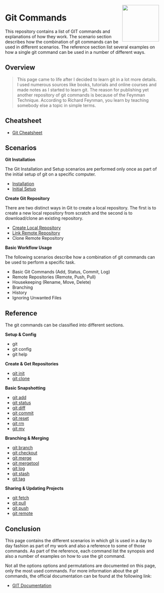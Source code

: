 <img
    src="https://raw.githubusercontent.com/Code2Bits/Git-Commands/master/images/git.png"
    width="120"
    align="right"
/>
# Git Commands
This repository contains a list of GIT commands and explanations of how they work. The scenario
section describes how the combination of git commands can be used in different scenarios. The
reference section list several examples on how a single git command can be used in a number
of different ways.

## Overview
> This page came to life after I decided to learn git in a lot more details. I used numerous sources
like books, tutorials and online courses and made notes as I started to learn git. The reason
for publishing yet another repository of git commands is because of the Feynman Technique. According to
Richard Feynman, you learn by teaching somebody else a topic in simple terms.

## Cheatsheet
* [Git Cheatsheet](cheatsheet/git_cheatsheet.md)
## Scenarios
**Git Installation**

The Git Installation and Setup scenarios are performed only once as part of the initial setup of
git on a specific computer.
* [Installation](scenarios/scenario_00_installation.md)
* [Initial Setup](scenarios/scenario_01_initial_setup.md)

**Create Git Repository**

There are two distinct ways in Git to create a local repository. The first is to create a new local
repository from scratch and the second is to download/clone an existing repository.
* [Create Local Repository](scenarios/scenario_10_create_local_repo.md)
* [Link Remote Repository](scenarios/scenario_11_link_remote_repo.md)
* Clone Remote Repository

**Basic Workflow Usage**

The following scenarios describe how a combination of git commands can be used to perform a specific
task.
* Basic Git Commands (Add, Status, Commit, Log)
* Remote Repositories (Remote, Push, Pull)
* Housekeeping (Rename, Move, Delete)
* Branching
* History
* Ignoring Unwanted Files


## Reference
The git commands can be classified into different sections.

**Setup & Config**
* git
* git config
* git help

**Create & Get Repositories**
* [git init](commands/git-init.md)
* [git clone](commands/git-clone.md)

**Basic Snapshotting**
* [git add](commands/git-add.md)
* [git status](commands/git-status.md)
* [git diff](commands/git-diff.md)
* [git commit](commands/git-commit.md)
* [git reset](commands/git-reset.md)
* [git rm](commands/git-rm.md)
* [git mv](commands/git-mv.md)

**Branching & Merging**
* [git branch](commands/git-branch.md)
* [git checkout](commands/git-checkout.md)
* [git merge](commands/git-merge.md)
* [git mergetool](commands/git-mergetool.md)
* [git log](commands/git-log.md)
* [git stash](commands/git-stash.md)
* [git tag](commands/git-tag.md)

**Sharing & Updating Projects**
* [git fetch](commands/git-fetch.md)
* [git pull](commands/git-pull.md)
* [git push](commands/git-push.md)
* [git remote](commands/git-remote.md)


## Conclusion
This page contains the different scenarios in which git is used in a day to day fashion
as part of my work and also a reference to some of those commands. As part of the reference,
each command list the synopsis and also a number of examples on how to use the git command.

Not all the options options and permutations are documented on this page, only the most used commands.
For more information about the *git* commands, the official documentation can be found at the following link:

* [GIT Documentation](https://git-scm.com/docs)
